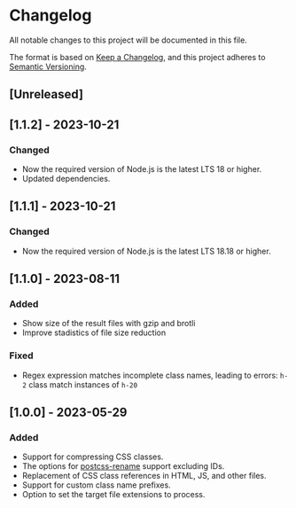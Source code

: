 # Changelog

All notable changes to this project will be documented in this file.

The format is based on [Keep a Changelog](https://keepachangelog.com/en/1.0.0/),
and this project adheres to [Semantic Versioning](https://semver.org/spec/v2.0.0.html).

## [Unreleased]

## [1.1.2] - 2023-10-21

### Changed

- Now the required version of Node.js is the latest LTS 18 or higher.
- Updated dependencies.

## [1.1.1] - 2023-10-21

### Changed

- Now the required version of Node.js is the latest LTS 18.18 or higher.

## [1.1.0] - 2023-08-11

### Added

- Show size of the result files with gzip and brotli
- Improve stadistics of file size reduction

### Fixed

- Regex expression matches incomplete class names, leading to errors: `h-2` class match instances of `h-20`

## [1.0.0] - 2023-05-29

### Added

- Support for compressing CSS classes.
- The options for [postcss-rename](https://github.com/google/postcss-rename) support excluding IDs.
- Replacement of CSS class references in HTML, JS, and other files.
- Support for custom class name prefixes.
- Option to set the target file extensions to process.
